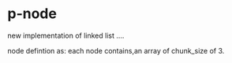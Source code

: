 # p-node
new implementation of linked list ....

node defintion as:
each node contains,an array of chunk_size of 3.
